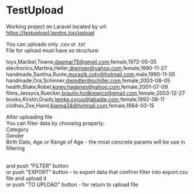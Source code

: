 # TestUpload

Working project on Laravel located by url:
https://testupload.landos.top/upload

You can uploads only .csv or .txt<br/>
File for upload must have so structure:

toys,Maribel,Towne,dagmar75@gmail.com,female,1972-05-05<br/>
electronics,Martina,Heller,dreinger@yahoo.com,female,1990-11-27<br/>
handmade,Santina,Runte,murazik.coty@hotmail.com,male,1990-11-05<br/>
handmade,Ora,Schinner,dwindler@schiller.com,female,2003-08-05<br/>
health,Blake,Robel,korey.hagenes@yahoo.com,female,2001-07-09<br/>
films,Jessyca,Ruecker,braulio.hodkiewicz@gmail.com,female,2003-12-27<br/>
books,Kirstin,Grady,lemke.cyrus@labadie.com,female,1992-08-11<br/>
clothes,Zoe,Hand,kianna34@hotmail.com,female,1984-03-15<br/>

After uploading file<br/>
You can filter data by choosing properly:<br/>
Category<br/>
Gender<br/>
Birth Date, Age or Range of Age - the most concrete params will be use in filtering<br/><br/>

and push "FILTER" button<br/>
or push "EXPORT" button - to export data that confirm filter into export.csv file and upload it<br/>
or push "TO UPLOAD" button - for return to upload file
